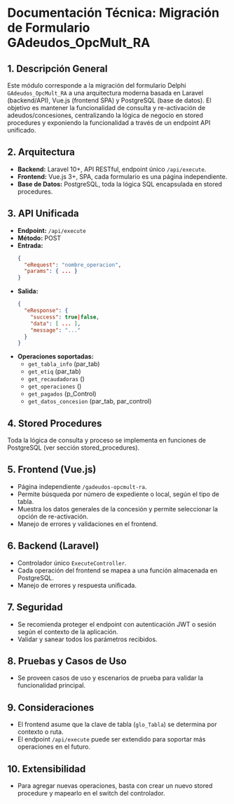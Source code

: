 # Documentación Técnica: Migración de Formulario GAdeudos_OpcMult_RA

## 1. Descripción General
Este módulo corresponde a la migración del formulario Delphi `GAdeudos_OpcMult_RA` a una arquitectura moderna basada en Laravel (backend/API), Vue.js (frontend SPA) y PostgreSQL (base de datos). El objetivo es mantener la funcionalidad de consulta y re-activación de adeudos/concesiones, centralizando la lógica de negocio en stored procedures y exponiendo la funcionalidad a través de un endpoint API unificado.

## 2. Arquitectura
- **Backend:** Laravel 10+, API RESTful, endpoint único `/api/execute`.
- **Frontend:** Vue.js 3+, SPA, cada formulario es una página independiente.
- **Base de Datos:** PostgreSQL, toda la lógica SQL encapsulada en stored procedures.

## 3. API Unificada
- **Endpoint:** `/api/execute`
- **Método:** POST
- **Entrada:**
  ```json
  {
    "eRequest": "nombre_operacion",
    "params": { ... }
  }
  ```
- **Salida:**
  ```json
  {
    "eResponse": {
      "success": true|false,
      "data": [ ... ],
      "message": "..."
    }
  }
  ```
- **Operaciones soportadas:**
  - `get_tabla_info` (par_tab)
  - `get_etiq` (par_tab)
  - `get_recaudadoras` ()
  - `get_operaciones` ()
  - `get_pagados` (p_Control)
  - `get_datos_concesion` (par_tab, par_control)

## 4. Stored Procedures
Toda la lógica de consulta y proceso se implementa en funciones de PostgreSQL (ver sección stored_procedures).

## 5. Frontend (Vue.js)
- Página independiente `/gadeudos-opcmult-ra`.
- Permite búsqueda por número de expediente o local, según el tipo de tabla.
- Muestra los datos generales de la concesión y permite seleccionar la opción de re-activación.
- Manejo de errores y validaciones en el frontend.

## 6. Backend (Laravel)
- Controlador único `ExecuteController`.
- Cada operación del frontend se mapea a una función almacenada en PostgreSQL.
- Manejo de errores y respuesta unificada.

## 7. Seguridad
- Se recomienda proteger el endpoint con autenticación JWT o sesión según el contexto de la aplicación.
- Validar y sanear todos los parámetros recibidos.

## 8. Pruebas y Casos de Uso
- Se proveen casos de uso y escenarios de prueba para validar la funcionalidad principal.

## 9. Consideraciones
- El frontend asume que la clave de tabla (`glo_Tabla`) se determina por contexto o ruta.
- El endpoint `/api/execute` puede ser extendido para soportar más operaciones en el futuro.

## 10. Extensibilidad
- Para agregar nuevas operaciones, basta con crear un nuevo stored procedure y mapearlo en el switch del controlador.
